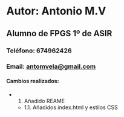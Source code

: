 # Autor: Antonio M.V
## Alumno de FPGS 1º de ASIR
### Teléfono: 674962426
### Email: antomvela@gmail.com
#### Cambios realizados:
* 1. Añadido REAME
  * 1.1. Añadidos index.html y estilos CSS
